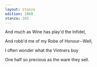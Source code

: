```yaml
---
layout: stanza
edition: 1868
stanza: 103
---
```


And much as Wine has play'd the Infidel,

And robb'd me of my Robe of Honour--Well,

I often wonder what the Vintners buy

One half so precious as the ware they sell.